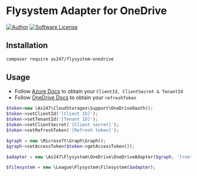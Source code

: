 # Flysystem Adapter for OneDrive

[![Author](https://img.shields.io/badge/author-as247-orange)](http://as247.vui360.com/)
[![Software License](https://img.shields.io/badge/license-MIT-brightgreen.svg?style=flat-square)](LICENSE)

## Installation

```bash
composer require as247/flysystem-onedrive
```

## Usage
- Follow [Azure Docs](https://docs.microsoft.com/en-us/azure/active-directory/develop/quickstart-register-app) to obtain your `ClientId, ClientSecret & TenantId`
- Follow [OneDrive Docs](https://docs.microsoft.com/en-us/onedrive/developer/rest-api/getting-started/msa-oauth?view=odsp-graph-online) to obtain your `refreshToken`
```php
$token=new \As247\CloudStorages\Support\OneDriveOauth();
$token->setClientId('[Client ID]');
$token->setTenantId('[Tenant ID]');
$token->setClientSecret('[Client secret]');
$token->setRefreshToken('[Refresh token]');

$graph = new \Microsoft\Graph\Graph();
$graph->setAccessToken($token->getAccessToken());

$adapter = new \As247\Flysystem\OneDrive\OneDriveAdapter($graph, '[root path]');

$filesystem = new \League\Flysystem\Filesystem($adapter);

```

